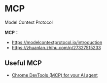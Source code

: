 # MCP

Model Context Protocol





**MCP：**

+ https://modelcontextprotocol.io/introduction
+ https://zhuanlan.zhihu.com/p/27327515233



## Useful  MCP

+ [Chrome DevTools (MCP) for your AI agent](https://developer.chrome.com/blog/chrome-devtools-mcp)